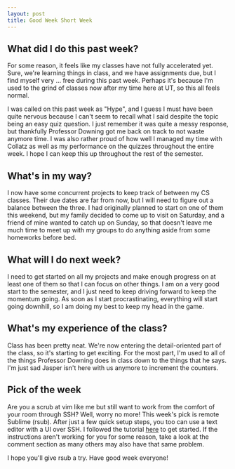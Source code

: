 ```yaml
---
layout: post
title: Good Week Short Week
---
```


## What did I do this past week?

For some reason, it feels like my classes have not fully accelerated yet. Sure, we're learning things in class, and we have assignments due, but I find myself very ... free during this past week. Perhaps it's because I'm used to the grind of classes now after my time here at UT, so this all feels normal.

I was called on this past week as "Hype", and I guess I must have been quite nervous because I can't seem to recall what I said despite the topic being an easy quiz question. I just remember it was quite a messy response, but thankfully Professor Downing got me back on track to not waste anymore time. I was also rather proud of how well I managed my time with Collatz as well as my performance on the quizzes throughout the entire week. I hope I can keep this up throughout the rest of the semester.

## What's in my way?

I now have some concurrent projects to keep track of between my CS classes. Their due dates are far from now, but I will need to figure out a balance between the three. I had originally planned to start on one of them this weekend, but my family decided to come up to visit on Saturday, and a friend of mine wanted to catch up on Sunday, so that doesn't leave me much time to meet up with my groups to do anything aside from some homeworks before bed.

## What will I do next week?

I need to get started on all my projects and make enough progress on at least one of them so that I can focus on other things. I am on a very good start to the semester, and I just need to keep driving forward to keep the momentum going. As soon as I start procrastinating, everything will start going downhill, so I am doing my best to keep my head in the game.

## What's my experience of the class?

Class has been pretty neat. We're now entering the detail-oriented part of the class, so it's starting to get exciting. For the most part, I'm used to all of the things Professor Downing does in class down to the things that he says. I'm just sad Jasper isn't here with us anymore to increment the counters.

## Pick of the week

Are you a scrub at vim like me but still want to work from the comfort of your room through SSH? Well, worry no more! This week's pick is remote Sublime (rsub). After just a few quick setup steps, you too can use a text editor with a UI over SSH. I followed the tutorial [here](https://wrgms.com/editing-files-remotely-via-ssh-on-sublimetext-3/) to get started. If the instructions aren't working for you for some reason, take a look at the comment section as many others may also have that same problem.

I hope you'll give rsub a try. Have good week everyone!
